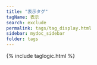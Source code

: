 ```yaml
---
title: "表示タグ"
tagName: 表示
search: exclude
permalink: tags/tag_display.html
sidebar: mydoc_sidebar
folder: tags
---
```

{% include taglogic.html %}
